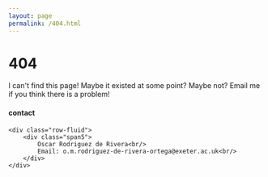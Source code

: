 ```yaml
---
layout: page
permalink: /404.html
---
```


# 404

I can't find this page! Maybe it existed at some point? Maybe not? Email me if you think there is a problem!

<div class="container">
<h4><a name="contact"></a>contact</h4>

    <div class="row-fluid">
        <div class="span5">
            Oscar Rodriguez de Rivera<br/>
            Email: o.m.rodriguez-de-rivera-ortega@exeter.ac.uk<br/>
        </div>
    </div>
</div>
